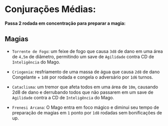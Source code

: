 # Conjurações Médias:
**Passa 2 rodada em concentração para preparar a magia:**

## Magias
- `Torrente de Fogo`: um feixe de fogo que causa `3d8` de dano em uma área de `4,5m` de diâmetro, permitindo um save de `Agilidade` contra CD de `Inteligência` do Mago.

- `Criogenia`: resfriamento de uma massa de água que causa `2d8` de dano Congelante + `1d8` por rodada e congela o adversário por `1d6` turnos.

- `Cataclisma`: um tremor que afeta todos em uma área de `10m`, causando 2d8 de dano e derrubando todos que não passarem em um save de `Agilidade` contra a CD de `Inteligência` do Mago.

- `Frenesi Arcana`: O Mago entra em foco mágico e diminui seu tempo de preparação de magias em `1` ponto por `1d8` rodadas sem bonificações de up. 
